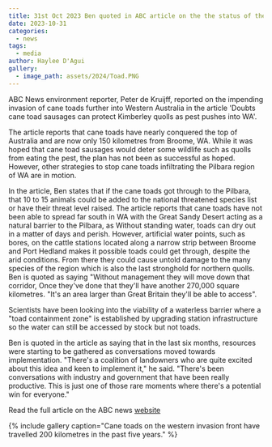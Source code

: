 ```yaml
---
title: 31st Oct 2023 Ben quoted in ABC article on the the status of the cane toad invasion in WA 
date: 2023-10-31
categories:
  - news
tags:
  - media
author: Haylee D'Agui
gallery:
  - image_path: assets/2024/Toad.PNG
---
```


ABC News environment reporter, Peter de Kruijff, reported on the impending invasion of cane toads further into Western Australia in the article 'Doubts cane toad sausages can protect Kimberley quolls as pest pushes into WA'.

The article reports that cane toads have nearly conquered the top of Australia and are now only 150 kilometres from Broome, WA. While it was hoped that cane toad sausages would deter some wildlife such as quolls from eating the pest, the plan has not been as successful as hoped. However, other strategies to stop cane toads infiltrating the Pilbara region of WA are in motion.

In the article, Ben states that if the cane toads got through to the Pilbara, that 10 to 15 animals could be added to the national threatened species list or have their threat level raised. The article reports that cane toads have not been able to spread far south in WA with the Great Sandy Desert acting as a natural barrier to the Pilbara, as Without standing water, toads can dry out in a matter of days and perish. However, artificial water points, such as bores, on the cattle stations located along a narrow strip between Broome and Port Hedland makes it possible toads could get through, despite the arid conditions. From there they could cause untold damage to the many species of the region which is also the last stronghold for northern quolls. Ben is quoted as saying "Without management they will move down that corridor, Once they've done that they'll have another 270,000 square kilometres. "It's an area larger than Great Britain they'll be able to access".

Scientists have been looking into the viability of a waterless barrier where a "toad containment zone" is established by upgrading station infrastructure so the water can still be accessed by stock but not toads.

Ben is quoted in the article as saying that in the last six months, resources were starting to be gathered as conversations moved towards implementation.
"There's a coalition of landowners who are quite excited about this idea and keen to implement it," he said.
"There's been conversations with industry and government that have been really productive. This is just one of those rare moments where there's a potential win for everyone."

Read the full article on the ABC news [website](https://www.abc.net.au/news/science/2023-10-31/doubts-raised-over-effectiveness-of-cane-toad-sausages/103003684)

{% include gallery caption="Cane toads on the western invasion front have travelled 200 kilometres in the past five years." %}